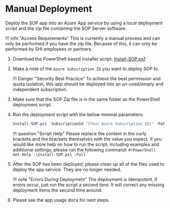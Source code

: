 # Manual Deployment

Deploy the SOP app into an Azure App service by using a local deployment script and the zip file containing the SOP Server software.

!!! info "Access Requirements"
    This is currently a manual process and can only be performed if you have the zip file. Because of this, it can only be performed by SHI employees or partners.

1. Download the PowerShell based installer script:
[Install-SOP.ps1](Scripts/Install-SOP.ps1)

2. Make a note of the `Azure Subscription ID` you want to deploy SOP to.

    !!! Danger "Security Best Practice"
        To achieve the best permission and quota isolation, this app should be deployed into an un-used/empty and independent subscription.

3. Make sure that the SOP Zip file is in the same folder as the PowerShell deployment script.

4. Run the deployment script with the below minimal parameters:

    ``` PowerShell title="PowerShell"
    Install-SOP.ps1 -SubscriptionId "{Your Azure Subscription ID}" -Path ".\{SOP Zip File Name.zip}" -CompanyName "{YourCompanyNameHere}"
    ```

    !!! question "Script Help"
        Please replace the content in the curly brackets and the brackets themselves with the value you expect.
        If you would like more help on how to run the script, including examples and additional settings, please run the following command:
        `#!PowerShell Get-Help .\Install-SOP.ps1 -Full`

5. After the SOP has been deployed, please clean up all of the files used to deploy the app service. They are no longer needed.

    !!! note "Errors During Deployment"
        The deployment is idempotent, if errors occur, just run the script a second time. It will correct any missing deployment items the second time around.

6. Please see the app usage docs for next steps.
